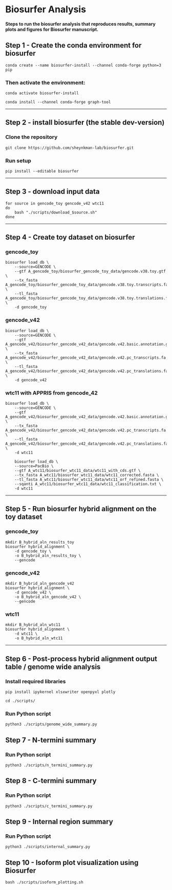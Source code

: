 # Biosurfer Analysis

#### Steps to run the biosurfer analysis that reproduces results, summary plots and figures for Biosurfer manuscript.

## Step 1 - Create the conda environment for biosurfer

```
conda create --name biosurfer-install --channel conda-forge python=3 pip 
```

### Then activate the environment:
```
conda activate biosurfer-install

conda install --channel conda-forge graph-tool
```


---

## Step 2 - install biosurfer (the stable dev-version)

### Clone the repository
```
git clone https://github.com/sheynkman-lab/biosurfer.git
```    
### Run setup 
```
pip install --editable biosurfer
```


---

## Step 3 - download input data
```
for source in gencode_toy gencode_v42 wtc11
do
    bash "./scripts/download_$source.sh"
done
```


---

## Step 4 - Create toy dataset on biosurfer
    
### gencode_toy
```
biosurfer load_db \
    --source=GENCODE \
    --gtf A_gencode_toy/biosurfer_gencode_toy_data/gencode.v38.toy.gtf \
    --tx_fasta A_gencode_toy/biosurfer_gencode_toy_data/gencode.v38.toy.transcripts.fa \
    --tl_fasta A_gencode_toy/biosurfer_gencode_toy_data/gencode.v38.toy.translations.fa \
    -d gencode_toy
```
### gencode_v42
```
biosurfer load_db \
    --source=GENCODE \
    --gtf A_gencode_v42/biosurfer_gencode_v42_data/gencode.v42.basic.annotation.gtf \
    --tx_fasta A_gencode_v42/biosurfer_gencode_v42_data/gencode.v42.pc_transcripts.fa \
    --tl_fasta A_gencode_v42/biosurfer_gencode_v42_data/gencode.v42.pc_translations.fa \
    -d gencode_v42

```
### wtc11 with APPRIS from gencode_42
```
biosurfer load_db \
    --source=GENCODE \
    --gtf A_gencode_v42/biosurfer_gencode_v42_data/gencode.v42.basic.annotation.gtf \
    --tx_fasta A_gencode_v42/biosurfer_gencode_v42_data/gencode.v42.pc_transcripts.fa \
    --tl_fasta A_gencode_v42/biosurfer_gencode_v42_data/gencode.v42.pc_translations.fa \
    -d wtc11

```
```    
    biosurfer load_db \
    --source=PacBio \
    --gtf A_wtc11/biosurfer_wtc11_data/wtc11_with_cds.gtf \
    --tx_fasta A_wtc11/biosurfer_wtc11_data/wtc11_corrected.fasta \
    --tl_fasta A_wtc11/biosurfer_wtc11_data/wtc11_orf_refined.fasta \
    --sqanti A_wtc11/biosurfer_wtc11_data/wtc11_classification.txt \
    -d wtc11
```


---

## Step 5 - Run biosurfer hybrid alignment on the toy dataset
### gencode_toy
```
mkdir B_hybrid_aln_results_toy
biosurfer hybrid_alignment \
    -d gencode_toy \
    -o B_hybrid_aln_results_toy \
    --gencode
```
### gencode_v42
```    
mkdir B_hybrid_aln_gencode_v42
biosurfer hybrid_alignment \
    -d gencode_v42 \
    -o B_hybrid_aln_gencode_v42 \
    --gencode
```
### wtc11
```
mkdir B_hybrid_aln_wtc11
biosurfer hybrid_alignment \
    -d wtc11 \
    -o B_hybrid_aln_wtc11
```

---


## Step 6 - Post-process hybrid alignment output table / genome wide analysis


### Install required libraries 
```
pip install ipykernel xlsxwriter openpyxl plotly
```
```
cd ./scripts/
```
### Run Python script
```
python3 ./scripts/genome_wide_summary.py
```

## Step 7 - N-termini summary 

### Run Python script
```
python3 ./scripts/n_termini_summary.py
```

## Step 8 - C-termini summary

### Run Python script
```
python3 ./scripts/c_termini_summary.py
```

## Step 9 - Internal region summary

### Run Python script
```
python3 ./scripts/internal_summary.py
```
## Step 10 - Isoform plot visualization using Biosurfer
```
bash ./scripts/isoform_plotting.sh
```
